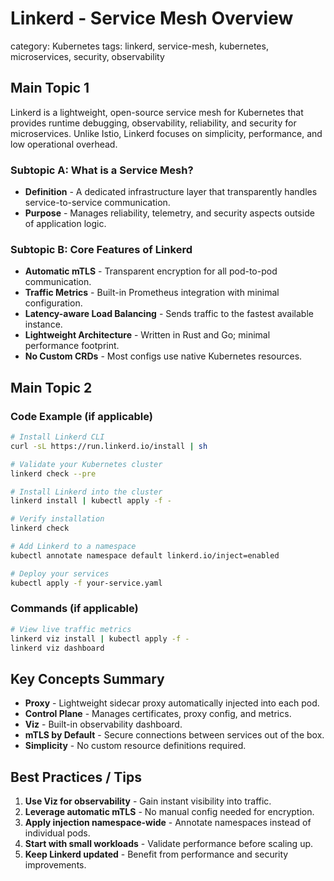 # Linkerd - Service Mesh Overview

category: Kubernetes
tags: linkerd, service-mesh, kubernetes, microservices, security, observability

## Main Topic 1

Linkerd is a lightweight, open-source service mesh for Kubernetes that provides runtime debugging, observability, reliability, and security for microservices. Unlike Istio, Linkerd focuses on simplicity, performance, and low operational overhead.

### Subtopic A: What is a Service Mesh?

* **Definition** - A dedicated infrastructure layer that transparently handles service-to-service communication.
* **Purpose** - Manages reliability, telemetry, and security aspects outside of application logic.

### Subtopic B: Core Features of Linkerd

* **Automatic mTLS** - Transparent encryption for all pod-to-pod communication.
* **Traffic Metrics** - Built-in Prometheus integration with minimal configuration.
* **Latency-aware Load Balancing** - Sends traffic to the fastest available instance.
* **Lightweight Architecture** - Written in Rust and Go; minimal performance footprint.
* **No Custom CRDs** - Most configs use native Kubernetes resources.

## Main Topic 2

### Code Example (if applicable)

```bash
# Install Linkerd CLI
curl -sL https://run.linkerd.io/install | sh

# Validate your Kubernetes cluster
linkerd check --pre

# Install Linkerd into the cluster
linkerd install | kubectl apply -f -

# Verify installation
linkerd check

# Add Linkerd to a namespace
kubectl annotate namespace default linkerd.io/inject=enabled

# Deploy your services
kubectl apply -f your-service.yaml
```

### Commands (if applicable)

```bash
# View live traffic metrics
linkerd viz install | kubectl apply -f -
linkerd viz dashboard
```

## Key Concepts Summary

* **Proxy** - Lightweight sidecar proxy automatically injected into each pod.
* **Control Plane** - Manages certificates, proxy config, and metrics.
* **Viz** - Built-in observability dashboard.
* **mTLS by Default** - Secure connections between services out of the box.
* **Simplicity** - No custom resource definitions required.

## Best Practices / Tips

1. **Use Viz for observability** - Gain instant visibility into traffic.
2. **Leverage automatic mTLS** - No manual config needed for encryption.
3. **Apply injection namespace-wide** - Annotate namespaces instead of individual pods.
4. **Start with small workloads** - Validate performance before scaling up.
5. **Keep Linkerd updated** - Benefit from performance and security improvements.

